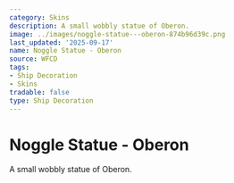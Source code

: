 ```yaml
---
category: Skins
description: A small wobbly statue of Oberon.
image: ../images/noggle-statue---oberon-874b96d39c.png
last_updated: '2025-09-17'
name: Noggle Statue - Oberon
source: WFCD
tags:
- Ship Decoration
- Skins
tradable: false
type: Ship Decoration
---
```


# Noggle Statue - Oberon

A small wobbly statue of Oberon.

